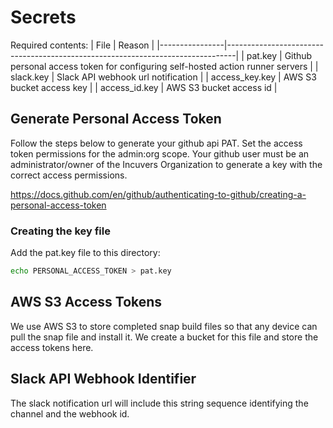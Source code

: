 # Secrets

Required contents:
| File           | Reason                                                                         |
|----------------|--------------------------------------------------------------------------------|
| pat.key        | Github personal access token for configuring self-hosted action runner servers |
| slack.key      | Slack API webhook url notification                                             |
| access_key.key | AWS S3 bucket access key                                                       |
| access_id.key  | AWS S3 bucket access id                                                        |

## Generate Personal Access Token
Follow the steps below to generate your github api PAT. Set the access token permissions for the admin:org scope. Your github user must be an administrator/owner of the Incuvers Organization to generate a key with the correct access permissions.

https://docs.github.com/en/github/authenticating-to-github/creating-a-personal-access-token

### Creating the key file
Add the pat.key file to this directory:
```bash
echo PERSONAL_ACCESS_TOKEN > pat.key
```

## AWS S3 Access Tokens
We use AWS S3 to store completed snap build files so that any device can pull the snap file and install it. We create a bucket for this file and store the access tokens here.

## Slack API Webhook Identifier
The slack notification url will include this string sequence identifying the channel and the webhook id.